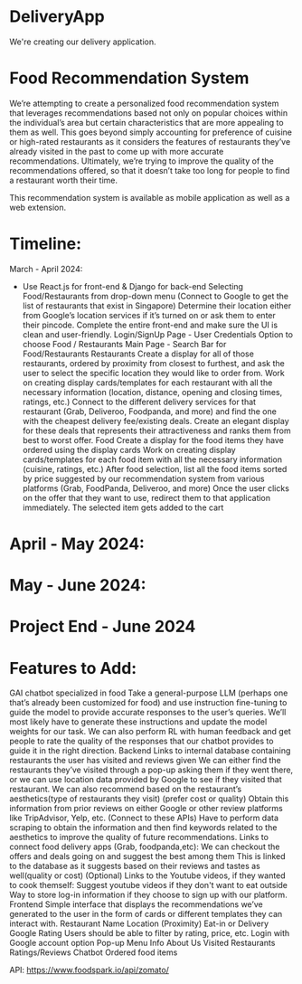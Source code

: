 # DeliveryApp
We're creating our delivery application.

# Food Recommendation System

We’re attempting to create a personalized food recommendation system that leverages recommendations based not only on popular choices within the individual’s area but certain characteristics that are more appealing to them as well. This goes beyond simply accounting for preference of cuisine or high-rated restaurants as it considers the features of restaurants they’ve already visited in the past to come up with more accurate recommendations. Ultimately, we’re trying to improve the quality of the recommendations offered, so that it doesn’t take too long for people to find a restaurant worth their time.

This recommendation system is available as mobile application as well as a web extension.

# Timeline:
March - April 2024:
* Use React.js for front-end & Django for back-end
Selecting Food/Restaurants from drop-down menu (Connect to Google to get the list of restaurants that exist in Singapore)
Determine their location either from Google’s location services if it’s turned on or ask them to enter their pincode.
Complete the entire front-end and make sure the UI is clean and user-friendly.
Login/SignUp Page - User Credentials
Option to choose Food / Restaurants
Main Page - Search Bar for Food/Restaurants
Restaurants
Create a display for all of those restaurants, ordered by proximity from closest to furthest, and ask the user to select the specific location they would like to order from.
Work on creating display cards/templates for each restaurant with all the necessary information (location, distance, opening and closing times, ratings, etc.)
Connect to the different delivery services for that restaurant (Grab, Deliveroo, Foodpanda, and more) and find the one with the cheapest delivery fee/existing deals.
Create an elegant display for these deals that represents their attractiveness and ranks them from best to worst offer.
Food
Create a display for the food items they have ordered using the display cards
Work on creating display cards/templates for each food item with all the necessary information (cuisine, ratings, etc.)
After food selection, list all the food items sorted by price suggested by our recommendation system from various platforms (Grab, FoodPanda, Deliveroo, and more)
Once the user clicks on the offer that they want to use, redirect them to that application immediately.
The selected item gets added to the cart 


# April - May 2024:



# May - June 2024:



# Project End - June 2024




# Features to Add:
GAI chatbot specialized in food
Take a general-purpose LLM (perhaps one that’s already been customized for food) and use instruction fine-tuning to guide the model to provide accurate responses to the user’s queries.
We’ll most likely have to generate these instructions and update the model weights for our task.
We can also perform RL with human feedback and get people to rate the quality of the responses that our chatbot provides to guide it in the right direction.
Backend
Links to internal database containing restaurants the user has visited and reviews given
We can either find the restaurants they’ve visited through a pop-up asking them if they went there, or we can use location data provided by Google to see if they visited that restaurant.
We can also recommend based on the restaurant’s aesthetics(type of restaurants they visit) (prefer cost or quality)
Obtain this information from prior reviews on either Google or other review platforms like TripAdvisor, Yelp, etc. (Connect to these APIs)
Have to perform data scraping to obtain the information and then find keywords related to the aesthetics to improve the quality of future recommendations.
Links to connect food delivery apps (Grab, foodpanda,etc):
We can checkout the offers and deals going on and suggest the best among them
This is linked to the database as it suggests based on their reviews and tastes as well(quality or cost)
(Optional) Links to the Youtube videos, if they wanted to cook themself:
Suggest youtube videos if they don't want to eat outside
Way to store log-in information if they choose to sign up with our platform.
Frontend
Simple interface that displays the recommendations we’ve generated to the user in the form of cards or different templates they can interact with.
Restaurant Name
Location (Proximity)
Eat-in or Delivery
Google Rating
Users should be able to filter by rating, price, etc.
Login with Google account option
Pop-up Menu
Info About Us
Visited Restaurants
Ratings/Reviews
Chatbot
Ordered food items





API:
https://www.foodspark.io/api/zomato/ 
